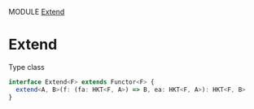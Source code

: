 MODULE [Extend](https://github.com/gcanti/fp-ts/blob/master/src/Extend.ts)
# Extend
Type class
```ts
interface Extend<F> extends Functor<F> {
  extend<A, B>(f: (fa: HKT<F, A>) => B, ea: HKT<F, A>): HKT<F, B>
}
```